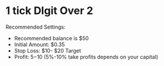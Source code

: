 # 1 tick DIgit Over 2

Recommended Settings:

- Recommended balance is $50
- Initial Amount: $0.35
- Stop Loss: $10- $20 Target
- Profit: $5-$10 (5%-10% take profits depends on your capital)
